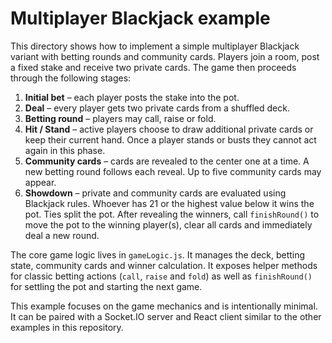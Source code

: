 # Multiplayer Blackjack example

This directory shows how to implement a simple multiplayer Blackjack variant
with betting rounds and community cards. Players join a room, post a fixed
stake and receive two private cards. The game then proceeds through the
following stages:

1. **Initial bet** – each player posts the stake into the pot.
2. **Deal** – every player gets two private cards from a shuffled deck.
3. **Betting round** – players may call, raise or fold.
4. **Hit / Stand** – active players choose to draw additional private cards or
   keep their current hand. Once a player stands or busts they cannot act
   again in this phase.
5. **Community cards** – cards are revealed to the center one at a time. A new
   betting round follows each reveal. Up to five community cards may appear.
6. **Showdown** – private and community cards are evaluated using Blackjack
   rules. Whoever has 21 or the highest value below it wins the pot. Ties split
   the pot. After revealing the winners, call `finishRound()` to move the pot to
   the winning player(s), clear all cards and immediately deal a new round.

The core game logic lives in `gameLogic.js`. It manages the deck, betting
state, community cards and winner calculation. It exposes helper methods for
classic betting actions (`call`, `raise` and `fold`) as well as `finishRound()`
for settling the pot and starting the next game.

This example focuses on the game mechanics and is intentionally minimal. It can
be paired with a Socket.IO server and React client similar to the other
examples in this repository.
